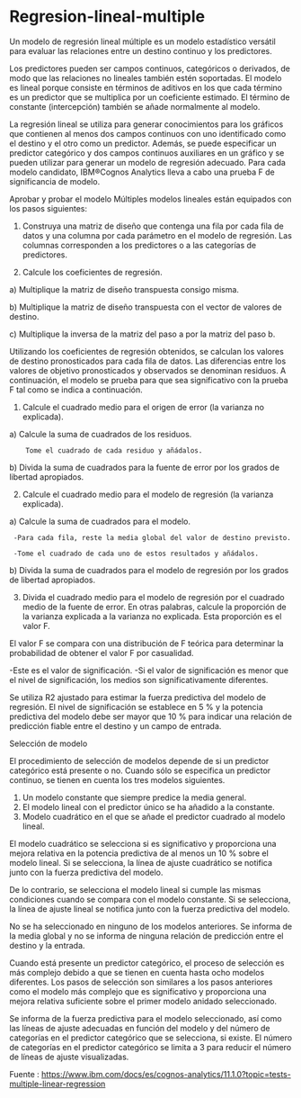 # Regresion-lineal-multiple

Un modelo de regresión lineal múltiple es un modelo estadístico versátil para evaluar las relaciones entre un destino continuo y los predictores.

Los predictores pueden ser campos continuos, categóricos o derivados, de modo que las relaciones no lineales también estén soportadas. El modelo es lineal porque consiste en términos de aditivos en los que cada término es un predictor que se multiplica por un coeficiente estimado. El término de constante (intercepción) también se añade normalmente al modelo.

La regresión lineal se utiliza para generar conocimientos para los gráficos que contienen al menos dos campos continuos con uno identificado como el destino y el otro como un predictor. Además, se puede especificar un predictor categórico y dos campos continuos auxiliares en un gráfico y se pueden utilizar para generar un modelo de regresión adecuado. Para cada modelo candidato, IBM®Cognos Analytics lleva a cabo una prueba F de significancia de modelo.

Aprobar y probar el modelo
Múltiples modelos lineales están equipados con los pasos siguientes:

1. Construya una matriz de diseño que contenga una fila por cada fila de datos y una columna por cada parámetro en el modelo de regresión. Las columnas corresponden a los predictores o a las categorías de predictores.

2. Calcule los coeficientes de regresión.

a) Multiplique la matriz de diseño transpuesta consigo misma.

b) Multiplique la matriz de diseño transpuesta con el vector de valores de destino.

c) Multiplique la inversa de la matriz del paso a por la matriz del paso b.

Utilizando los coeficientes de regresión obtenidos, se calculan los valores de destino pronosticados para cada fila de datos. Las diferencias entre los valores de objetivo pronosticados y observados se denominan residuos. A continuación, el modelo se prueba para que sea significativo con la prueba F tal como se indica a continuación.

1. Calcule el cuadrado medio para el origen de error (la varianza no explicada).

a) Calcule la suma de cuadrados de los residuos.

        Tome el cuadrado de cada residuo y añádalos.

b) Divida la suma de cuadrados para la fuente de error por los grados de libertad apropiados.



2. Calcule el cuadrado medio para el modelo de regresión (la varianza explicada).

a) Calcule la suma de cuadrados para el modelo.

     -Para cada fila, reste la media global del valor de destino previsto.

     -Tome el cuadrado de cada uno de estos resultados y añádalos.
     

b) Divida la suma de cuadrados para el modelo de regresión por los grados de libertad apropiados.

3. Divida el cuadrado medio para el modelo de regresión por el cuadrado medio de la fuente de error. En otras palabras, calcule la proporción de la varianza explicada a la varianza no explicada. Esta proporción es el valor F.

El valor F se compara con una distribución de F teórica para determinar la probabilidad de obtener el valor F por casualidad.

-Este es el valor de significación.
-Si el valor de significación es menor que el nivel de significación, los medios son significativamente diferentes.


Se utiliza R2 ajustado para estimar la fuerza predictiva del modelo de regresión. El nivel de significación se establece en 5 % y la potencia predictiva del modelo debe ser mayor que 10 % para indicar una relación de predicción fiable entre el destino y un campo de entrada.



Selección de modelo


El procedimiento de selección de modelos depende de si un predictor categórico está presente o no. Cuando sólo se especifica un predictor continuo, se tienen en cuenta los tres modelos siguientes.

1. Un modelo constante que siempre predice la media general.
2. El modelo lineal con el predictor único se ha añadido a la constante.
3. Modelo cuadrático en el que se añade el predictor cuadrado al modelo lineal.


El modelo cuadrático se selecciona si es significativo y proporciona una mejora relativa en la potencia predictiva de al menos un 10 % sobre el modelo lineal. Si se selecciona, la línea de ajuste cuadrático se notifica junto con la fuerza predictiva del modelo.

De lo contrario, se selecciona el modelo lineal si cumple las mismas condiciones cuando se compara con el modelo constante. Si se selecciona, la línea de ajuste lineal se notifica junto con la fuerza predictiva del modelo.

No se ha seleccionado en ninguno de los modelos anteriores. Se informa de la media global y no se informa de ninguna relación de predicción entre el destino y la entrada.

Cuando está presente un predictor categórico, el proceso de selección es más complejo debido a que se tienen en cuenta hasta ocho modelos diferentes. Los pasos de selección son similares a los pasos anteriores como el modelo más complejo que es significativo y proporciona una mejora relativa suficiente sobre el primer modelo anidado seleccionado.

Se informa de la fuerza predictiva para el modelo seleccionado, así como las líneas de ajuste adecuadas en función del modelo y del número de categorías en el predictor categórico que se selecciona, si existe. El número de categorías en el predictor categórico se limita a 3 para reducir el número de líneas de ajuste visualizadas.

Fuente : https://www.ibm.com/docs/es/cognos-analytics/11.1.0?topic=tests-multiple-linear-regression
